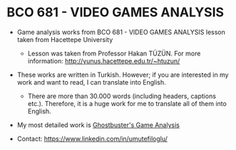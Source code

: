 # BCO 681 - VIDEO GAMES ANALYSIS
- Game analysis works from BCO 681 - VIDEO GAMES ANALYSIS lesson taken from Hacettepe University
  - Lesson was taken from Professor Hakan TÜZÜN. For more information: http://yunus.hacettepe.edu.tr/~htuzun/
- These works are written in Turkish. However; if you are interested in my work and want to read, I can translate into English.
  - There are more than 30.000 words (including headers, captions etc.). Therefore, it is a huge work for me to translate all of them into English.

- My most detailed work is [Ghostbuster's Game Analysis]()

- Contact: https://www.linkedin.com/in/umutefiloglu/
